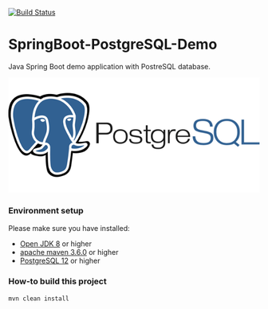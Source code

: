 [![Build Status](https://travis-ci.org/puttty/SpringBoot-PostgreSQL-Demo.svg?branch=master)](https://travis-ci.org/puttty/SpringBoot-PostgreSQL-Demo)

# SpringBoot-PostgreSQL-Demo
Java Spring Boot demo application with PostreSQL database.

![logo](docs/postgresql-logo.png)

### Environment setup
Please make sure you have installed:
* [Open JDK 8](https://adoptopenjdk.net/) or higher
* [apache maven 3.6.0](https://maven.apache.org/download.cgi) or higher
* [PostgreSQL 12](https://www.postgresql.org/download/windows/) or higher

### How-to build this project
```
mvn clean install

```

